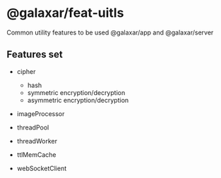 # @galaxar/feat-uitls

Common utility features to be used @galaxar/app and @galaxar/server

## Features set

-   cipher
    -   hash
    -   symmetric encryption/decryption
    -   asymmetric encryption/decryption

-   imageProcessor

-   threadPool

-   threadWorker

-   ttlMemCache

-   webSocketClient